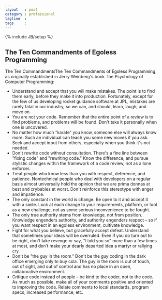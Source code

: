 ```yaml
---
layout   : post
category : professional
tagline  : 
tags     : 
---
```

{% include JB/setup %}

## The Ten Commandments of Egoless Programming

The Ten CommandmentsThe Ten Commandments of Egoless Programming, as originally established in Jerry Weinberg's book The Psychology of Computer Programming:

- Understand and accept that you will make mistakes. The point is to find them early, before they make it into production. Fortunately, except for the few of us developing rocket guidance software at JPL, mistakes are rarely fatal in our industry, so we can, and should, learn, laugh, and move on.
- You are not your code. Remember that the entire point of a review is to find problems, and problems will be found. Don't take it personally when one is uncovered.
- No matter how much "karate" you know, someone else will always know more. Such an individual can teach you some new moves if you ask. Seek and accept input from others, especially when you think it's not needed.
- Don't rewrite code without consultation. There's a fine line between "fixing code" and "rewriting code." Know the difference, and pursue stylistic changes within the framework of a code review, not as a lone enforcer.
- Treat people who know less than you with respect, deference, and patience. Nontechnical people who deal with developers on a regular basis almost universally hold the opinion that we are prima donnas at best and crybabies at worst. Don't reinforce this stereotype with anger and impatience.
- The only constant in the world is change. Be open to it and accept it with a smile. Look at each change to your requirements, platform, or tool as a new challenge, not as some serious inconvenience to be fought.
- The only true authority stems from knowledge, not from position. Knowledge engenders authority, and authority engenders respect – so if you want respect in an egoless environment, cultivate knowledge.
- Fight for what you believe, but gracefully accept defeat. Understand that sometimes your ideas will be overruled. Even if you do turn out to be right, don't take revenge or say, "I told you so" more than a few times at most, and don't make your dearly departed idea a martyr or rallying cry.
- Don't be "the guy in the room." Don't be the guy coding in the dark office emerging only to buy cola. The guy in the room is out of touch, out of sight, and out of control and has no place in an open, collaborative environment.
- Critique code instead of people – be kind to the coder, not to the code. As much as possible, make all of your comments positive and oriented to improving the code. Relate comments to local standards, program specs, increased performance, etc.
